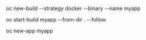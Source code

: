 oc new-build --strategy docker --binary  --name myapp

oc start-build myapp --from-dir . --follow

oc new-app myapp
